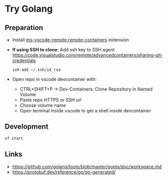 # Try Golang

## Preparation

- Install [ms-vscode-remote.remote-containers](https://marketplace.visualstudio.com/items?itemName=ms-vscode-remote.remote-containers) extension
- **If using SSH to clone**: Add ssh key to SSH agent <https://code.visualstudio.com/remote/advancedcontainers/sharing-git-credentials>
  ```
  ssh-add ~/.ssh/id_rsa
  ```
- Open repo in vscode devcontainer with:

  - CTRL+SHIFT+P -> Dev-Containers: Clone Repository in Named Volume
  - Paste repo HTTPS or SSH url
  - Choose volume name
  - Open terminal inside vscode to get a shell inside devcontainer

## Development

```bash
nf start
```

## Links

- <https://github.com/golang/tools/blob/master/gopls/doc/workspace.md>
- <https://protobuf.dev/reference/go/go-generated/>
